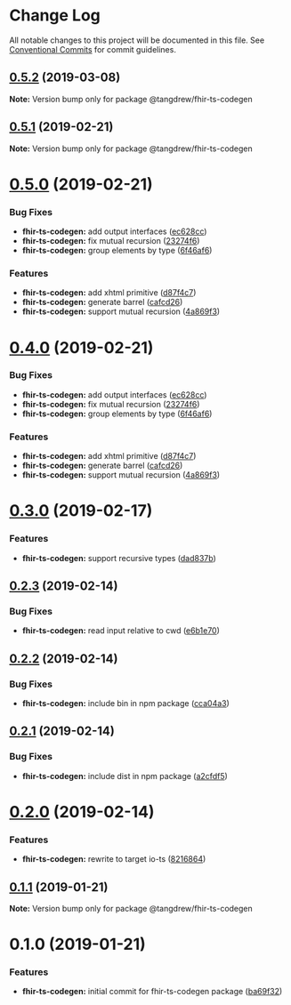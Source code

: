 # Change Log

All notable changes to this project will be documented in this file.
See [Conventional Commits](https://conventionalcommits.org) for commit guidelines.

## [0.5.2](https://github.com/tangdrew/fhir-ts/compare/@tangdrew/fhir-ts-codegen@0.5.1...@tangdrew/fhir-ts-codegen@0.5.2) (2019-03-08)

**Note:** Version bump only for package @tangdrew/fhir-ts-codegen





## [0.5.1](https://github.com/tangdrew/fhir-ts/compare/@tangdrew/fhir-ts-codegen@0.5.0...@tangdrew/fhir-ts-codegen@0.5.1) (2019-02-21)

**Note:** Version bump only for package @tangdrew/fhir-ts-codegen





# [0.5.0](https://github.com/tangdrew/fhir-ts/compare/@tangdrew/fhir-ts-codegen@0.3.0...@tangdrew/fhir-ts-codegen@0.5.0) (2019-02-21)


### Bug Fixes

* **fhir-ts-codegen:** add output interfaces ([ec628cc](https://github.com/tangdrew/fhir-ts/commit/ec628cc))
* **fhir-ts-codegen:** fix mutual recursion ([23274f6](https://github.com/tangdrew/fhir-ts/commit/23274f6))
* **fhir-ts-codegen:** group elements by type ([6f46af6](https://github.com/tangdrew/fhir-ts/commit/6f46af6))


### Features

* **fhir-ts-codegen:** add xhtml primitive ([d87f4c7](https://github.com/tangdrew/fhir-ts/commit/d87f4c7))
* **fhir-ts-codegen:** generate barrel ([cafcd26](https://github.com/tangdrew/fhir-ts/commit/cafcd26))
* **fhir-ts-codegen:** support mutual recursion ([4a869f3](https://github.com/tangdrew/fhir-ts/commit/4a869f3))





# [0.4.0](https://github.com/tangdrew/fhir-ts/compare/@tangdrew/fhir-ts-codegen@0.3.0...@tangdrew/fhir-ts-codegen@0.4.0) (2019-02-21)


### Bug Fixes

* **fhir-ts-codegen:** add output interfaces ([ec628cc](https://github.com/tangdrew/fhir-ts/commit/ec628cc))
* **fhir-ts-codegen:** fix mutual recursion ([23274f6](https://github.com/tangdrew/fhir-ts/commit/23274f6))
* **fhir-ts-codegen:** group elements by type ([6f46af6](https://github.com/tangdrew/fhir-ts/commit/6f46af6))


### Features

* **fhir-ts-codegen:** add xhtml primitive ([d87f4c7](https://github.com/tangdrew/fhir-ts/commit/d87f4c7))
* **fhir-ts-codegen:** generate barrel ([cafcd26](https://github.com/tangdrew/fhir-ts/commit/cafcd26))
* **fhir-ts-codegen:** support mutual recursion ([4a869f3](https://github.com/tangdrew/fhir-ts/commit/4a869f3))





# [0.3.0](https://github.com/tangdrew/fhir-ts/compare/@tangdrew/fhir-ts-codegen@0.2.3...@tangdrew/fhir-ts-codegen@0.3.0) (2019-02-17)


### Features

* **fhir-ts-codegen:** support recursive types ([dad837b](https://github.com/tangdrew/fhir-ts/commit/dad837b))





## [0.2.3](https://github.com/tangdrew/fhir-ts/compare/@tangdrew/fhir-ts-codegen@0.2.2...@tangdrew/fhir-ts-codegen@0.2.3) (2019-02-14)


### Bug Fixes

* **fhir-ts-codegen:** read input relative to cwd ([e6b1e70](https://github.com/tangdrew/fhir-ts/commit/e6b1e70))





## [0.2.2](https://github.com/tangdrew/fhir-ts/compare/@tangdrew/fhir-ts-codegen@0.2.1...@tangdrew/fhir-ts-codegen@0.2.2) (2019-02-14)


### Bug Fixes

* **fhir-ts-codegen:** include bin in npm package ([cca04a3](https://github.com/tangdrew/fhir-ts/commit/cca04a3))





## [0.2.1](https://github.com/tangdrew/fhir-ts/compare/@tangdrew/fhir-ts-codegen@0.2.0...@tangdrew/fhir-ts-codegen@0.2.1) (2019-02-14)


### Bug Fixes

* **fhir-ts-codegen:** include dist in npm package ([a2cfdf5](https://github.com/tangdrew/fhir-ts/commit/a2cfdf5))





# [0.2.0](https://github.com/tangdrew/fhir-ts/compare/@tangdrew/fhir-ts-codegen@0.1.1...@tangdrew/fhir-ts-codegen@0.2.0) (2019-02-14)


### Features

* **fhir-ts-codegen:** rewrite to target io-ts ([8216864](https://github.com/tangdrew/fhir-ts/commit/8216864))





## [0.1.1](https://github.com/tangdrew/fhir-ts/compare/@tangdrew/fhir-ts-codegen@0.1.0...@tangdrew/fhir-ts-codegen@0.1.1) (2019-01-21)

**Note:** Version bump only for package @tangdrew/fhir-ts-codegen





# 0.1.0 (2019-01-21)


### Features

* **fhir-ts-codegen:** initial commit for fhir-ts-codegen package ([ba69f32](https://github.com/tangdrew/fhir-ts/commit/ba69f32))
